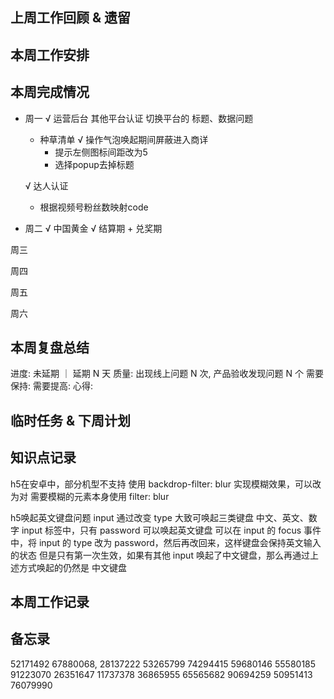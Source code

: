 ## 上周工作回顾 & 遗留

## 本周工作安排

## 本周完成情况
  - 周一
    √ 运营后台 其他平台认证 切换平台的 标题、数据问题

    - 种草清单
      √ 操作气泡唤起期间屏蔽进入商详
      - 提示左侧图标间距改为5
      - 选择popup去掉标题
    
    √ 达人认证
      - 根据视频号粉丝数映射code

  - 周二
    √ 中国黄金
      √ 结算期 + 兑奖期
  
  周三

  周四 

  周五

  周六
    
    
## 本周复盘总结
  进度: 未延期 ｜ 延期 N 天
  质量: 出现线上问题 N 次, 产品验收发现问题 N 个
  需要保持:
  需要提高:
  心得:

## 临时任务 & 下周计划
  
## 知识点记录
  h5在安卓中，部分机型不支持 使用 backdrop-filter: blur 实现模糊效果，可以改为对 需要模糊的元素本身使用 filter: blur

  h5唤起英文键盘问题
    input 通过改变 type 大致可唤起三类键盘 中文、英文、数字
    input 标签中，只有 password 可以唤起英文键盘
    可以在 input 的 focus 事件中，将 input 的 type 改为 password，然后再改回来，这样键盘会保持英文输入的状态
    但是只有第一次生效，如果有其他 input 唤起了中文键盘，那么再通过上述方式唤起的仍然是 中文键盘

## 本周工作记录
  
## 备忘录
  52171492
  67880068, 28137222 53265799 74294415 59680146 55580185 91223070 26351647 11737378 36865955 65565682 90694259 50951413 76079990